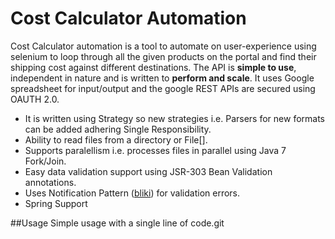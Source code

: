 # Cost Calculator Automation 
Cost Calculator automation is a tool to automate on user-experience using selenium to loop through all the given products on the portal and find their shipping cost against different destinations.
The API is **simple to use**, independent in nature and is written to **perform and scale**. It uses Google spreadsheet for input/output and the google REST APIs are secured using OAUTH 2.0.

- It is written using Strategy so new strategies i.e. Parsers for new formats can be added adhering Single Responsibility.
- Ability to read files from a directory or File[].
- Supports paralellism i.e. processes files in parallel using Java 7 Fork/Join.
- Easy data validation support using JSR-303 Bean Validation annotations.
- Uses Notification Pattern ([bliki](http://martinfowler.com/eaaDev/Notification.html)) for validation errors.
- Spring Support

##Usage
Simple usage with a single line of code.git
